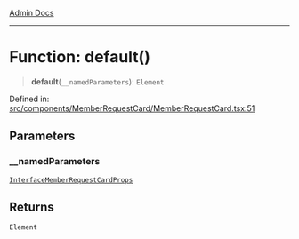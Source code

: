 [Admin Docs](/)

***

# Function: default()

> **default**(`__namedParameters`): `Element`

Defined in: [src/components/MemberRequestCard/MemberRequestCard.tsx:51](https://github.com/PalisadoesFoundation/talawa-admin/blob/main/src/components/MemberRequestCard/MemberRequestCard.tsx#L51)

## Parameters

### \_\_namedParameters

[`InterfaceMemberRequestCardProps`](../../../../types/Member/interface/interfaces/InterfaceMemberRequestCardProps.md)

## Returns

`Element`
